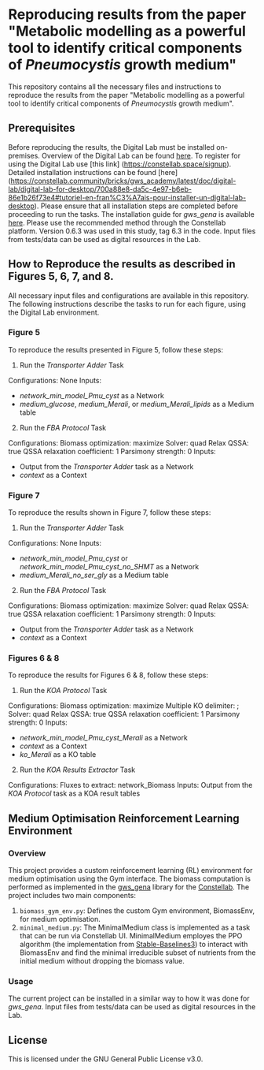 # Reproducing results from the paper "Metabolic modelling as a powerful tool to identify critical components of _Pneumocystis_ growth medium"

This repository contains all the necessary files and instructions to reproduce the results from the paper "Metabolic modelling as a powerful tool to identify critical components of _Pneumocystis_ growth medium".

## Prerequisites
Before reproducing the results, the Digital Lab must be installed on-premises. Overview of the Digital Lab can be found [here](https://constellab.community/bricks/gws_academy/latest/doc/digital-lab/overview/294e86b4-ce9a-4c56-b34e-61c9a9a8260d). To register for using the Digital Lab use [this link] (https://constellab.space/signup). Detailed installation instructions can be found [here] (https://constellab.community/bricks/gws_academy/latest/doc/digital-lab/digital-lab-for-desktop/700a88e8-da5c-4e97-b6eb-86e1b26f73e4#tutoriel-en-fran%C3%A7ais-pour-installer-un-digital-lab-desktop). Please ensure that all installation steps are completed before proceeding to run the tasks. The installation guide for _gws_gena_ is available [here](https://github.com/Constellab/gws_gena/tree/master?tab=readme-ov-file). Please use the recommended method through the Constellab platform. Version 0.6.3 was used in this study, tag 6.3 in the code. Input files from tests/data can be used as digital resources in the Lab.

## How to Reproduce the results as described in Figures 5, 6, 7, and 8. 
All necessary input files and configurations are available in this repository. The following instructions describe the tasks to run for each figure, using the Digital Lab environment.

### Figure 5
To reproduce the results presented in Figure 5, follow these steps:

1. Run the _Transporter Adder_ Task

Configurations: None
Inputs:
- _network_min_model_Pmu_cyst_ as a Network
- _medium_glucose_, _medium_Merali_, or _medium_Merali_lipids_ as a Medium table

2. Run the _FBA Protocol_ Task

Configurations:
Biomass optimization: maximize
Solver: quad
Relax QSSA: true
QSSA relaxation coefficient: 1
Parsimony strength: 0
Inputs:
- Output from the _Transporter Adder_ task as a Network
- _context_ as a Context

### Figure 7
To reproduce the results shown in Figure 7, follow these steps:

1. Run the _Transporter Adder_ Task

Configurations: None
Inputs:
- _network_min_model_Pmu_cyst_ or _network_min_model_Pmu_cyst_no_SHMT_ as a Network
- _medium_Merali_no_ser_gly_ as a Medium table

2. Run the _FBA Protocol_ Task

Configurations:
Biomass optimization: maximize
Solver: quad
Relax QSSA: true
QSSA relaxation coefficient: 1
Parsimony strength: 0
Inputs:
- Output from the _Transporter Adder_ task as a Network
- _context_ as a Context

### Figures 6 & 8
To reproduce the results for Figures 6 & 8, follow these steps:

1. Run the _KOA Protocol_ Task

Configurations:
Biomass optimization: maximize
Multiple KO delimiter: ;
Solver: quad
Relax QSSA: true
QSSA relaxation coefficient: 1
Parsimony strength: 0
Inputs:
- _network_min_model_Pmu_cyst_Merali_ as a Network
- _context_ as a Context
- _ko_Merali_ as a KO table

2. Run the _KOA Results Extractor_ Task

Configurations:
Fluxes to extract: network_Biomass
Inputs:
Output from the _KOA Protocol_ task as a KOA result tables

## Medium Optimisation Reinforcement Learning Environment

### Overview

This project provides a custom reinforcement learning (RL) environment for medium optimisation using the Gym interface. The biomass computation is performed as implemented in the [gws_gena](https://github.com/Constellab/gws_gena) library for the [Constellab](https://constellab.io/). The project includes two main components:

1. `biomass_gym_env.py`: Defines the custom Gym environment, BiomassEnv, for medium optimisation.
2. `minimal_medium.py`: The MinimalMedium class is implemented as a task that can be run via Constellab UI. MinimalMedium employes the PPO algorithm (the implementation from [Stable-Baselines3](https://stable-baselines3.readthedocs.io/en/master/)) to interact with BiomassEnv and find the minimal irreducible subset of nutrients from the initial medium without dropping the biomass value.

### Usage

The current project can be installed in a similar way to how it was done for _gws_gena_. Input files from tests/data can be used as digital resources in the Lab.

## License

This is licensed under the GNU General Public License v3.0.
